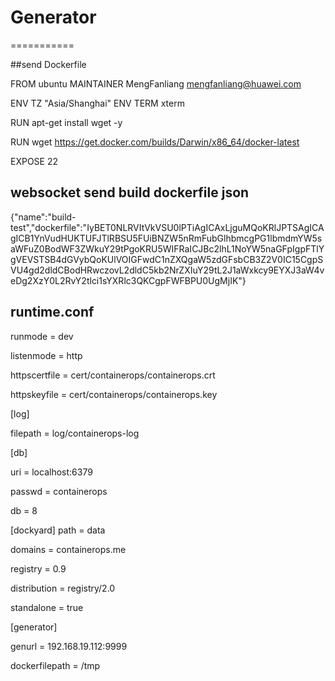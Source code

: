 # Generator
===========

##send Dockerfile

FROM       ubuntu
MAINTAINER MengFanliang <mengfanliang@huawei.com>

ENV TZ "Asia/Shanghai"
ENV TERM xterm

RUN apt-get install wget -y

RUN wget https://get.docker.com/builds/Darwin/x86_64/docker-latest


EXPOSE 22

## websocket send build dockerfile json

{"name":"build-test","dockerfile":"IyBET0NLRVItVkVSU0lPTiAgICAxLjguMQoKRlJPTSAgICAgICB1YnVudHUKTUFJTlRBSU5FUiBNZW5nRmFubGlhbmcgPG1lbmdmYW5saWFuZ0BodWF3ZWkuY29tPgoKRU5WIFRaICJBc2lhL1NoYW5naGFpIgpFTlYgVEVSTSB4dGVybQoKUlVOIGFwdC1nZXQgaW5zdGFsbCB3Z2V0IC15CgpSVU4gd2dldCBodHRwczovL2dldC5kb2NrZXIuY29tL2J1aWxkcy9EYXJ3aW4veDg2XzY0L2RvY2tlci1sYXRlc3QKCgpFWFBPU0UgMjIK"}


## runtime.conf
runmode = dev

listenmode = http

httpscertfile = cert/containerops/containerops.crt

httpskeyfile = cert/containerops/containerops.key

[log]

filepath = log/containerops-log

[db]

uri = localhost:6379

passwd = containerops

db = 8

[dockyard]
path = data

domains = containerops.me

registry = 0.9

distribution = registry/2.0

standalone = true

[generator]

genurl = 192.168.19.112:9999

dockerfilepath  = /tmp
